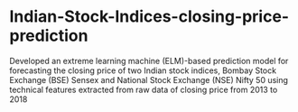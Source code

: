 # Indian-Stock-Indices-closing-price-prediction
Developed an  extreme learning machine (ELM)-based prediction model for forecasting the closing price of two Indian stock indices, Bombay Stock Exchange (BSE) Sensex and National Stock Exchange (NSE) Nifty 50 using technical features extracted from raw data of closing price from 2013 to 2018
